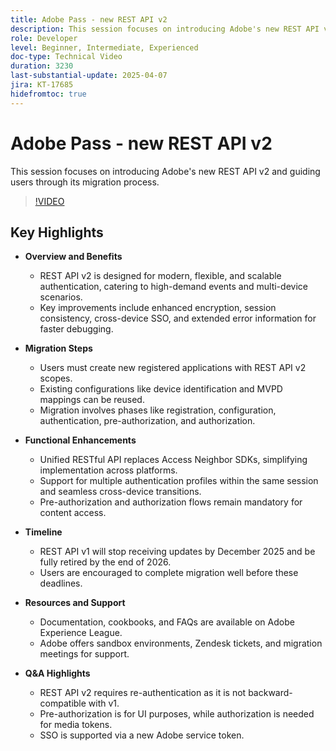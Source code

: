 ```yaml
---
title: Adobe Pass - new REST API v2
description: This session focuses on introducing Adobe's new REST API v2 and guiding users through its migration process.
role: Developer
level: Beginner, Intermediate, Experienced
doc-type: Technical Video
duration: 3230
last-substantial-update: 2025-04-07
jira: KT-17685
hidefromtoc: true
---
```


# Adobe Pass - new REST API v2

This session focuses on introducing Adobe's new REST API v2 and guiding users through its migration process.

>[!VIDEO](https://video.tv.adobe.com/v/3457461/?learn=on&enablevpops)

## Key Highlights

* **Overview and Benefits**

  * REST API v2 is designed for modern, flexible, and scalable authentication, catering to high-demand events and multi-device scenarios.
  * Key improvements include enhanced encryption, session consistency, cross-device SSO, and extended error information for faster debugging.

* **Migration Steps**

  * Users must create new registered applications with REST API v2 scopes.
  * Existing configurations like device identification and MVPD mappings can be reused.
  * Migration involves phases like registration, configuration, authentication, pre-authorization, and authorization.

* **Functional Enhancements**

  * Unified RESTful API replaces Access Neighbor SDKs, simplifying implementation across platforms.
  * Support for multiple authentication profiles within the same session and seamless cross-device transitions.
  * Pre-authorization and authorization flows remain mandatory for content access.

* **Timeline**

  * REST API v1 will stop receiving updates by December 2025 and be fully retired by the end of 2026.
  * Users are encouraged to complete migration well before these deadlines.

* **Resources and Support**

  * Documentation, cookbooks, and FAQs are available on Adobe Experience League.
  * Adobe offers sandbox environments, Zendesk tickets, and migration meetings for support.

* **Q&A Highlights**

  * REST API v2 requires re-authentication as it is not backward-compatible with v1.
  * Pre-authorization is for UI purposes, while authorization is needed for media tokens.
  * SSO is supported via a new Adobe service token.

